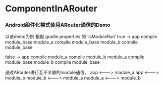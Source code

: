 # ComponentInARouter
### Android组件化模式使用ARouter通信的Demo

以该demo为例
根据 gradle.properties 的 ‘isModuleRun’
true  -> app        compile     module_base
         module_a   compile     module_base
         module_b   compile     module_base

false -> app        compile     module_a
                    compile     module_b
         module_a   compile     module_base
         module_b   compile     module_base


通过ARouter进行互不关联的module通信。
app      <--->   module_a
app      <--->   module_b
module_b <--->   module_a
module_a <--->   module_b

